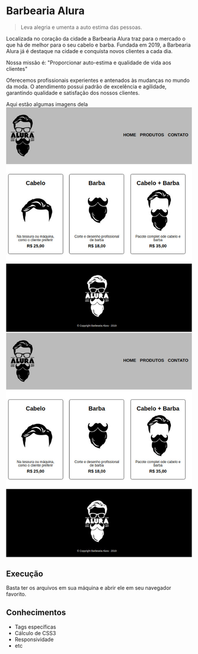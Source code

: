 # Barbearia Alura
> Leva alegria e umenta a auto estima das pessoas.

Localizada no coração da cidade a Barbearia Alura traz para o mercado o que há de melhor para o seu cabelo e barba. Fundada em 2019, a Barbearia Alura já é destaque na cidade e conquista novos clientes a cada dia.

Nossa missão é: "Proporcionar auto-estima e qualidade de vida aos clientes"

Oferecemos profissionais experientes e antenados às mudanças no mundo da moda. O atendimento possui padrão de excelência e agilidade, garantindo qualidade e satisfação dos nossos clientes.

Aqui estão algumas imagens dela
![](./assets/produtos.jpg) ![](./assets/produtos.jpg)

## Execução

Basta ter os arquivos em sua máquina e abrir ele em seu navegador favorito. 

## Conhecimentos
* Tags específicas
* Cálculo de CSS3
* Responsividade
* etc